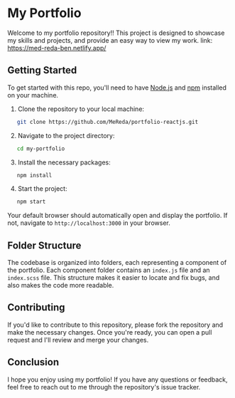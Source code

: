 # My Portfolio

Welcome to my portfolio repository!! This project is designed to showcase my skills and projects, and provide an easy way to view my work.
link: https://med-reda-ben.netlify.app/

## Getting Started

To get started with this repo, you'll need to have [Node.js](https://nodejs.org/en/) and [npm](https://www.npmjs.com/get-npm) installed on your machine.

1. Clone the repository to your local machine:

```sh
   git clone https://github.com/MeReda/portfolio-reactjs.git
```

2. Navigate to the project directory:

```sh
   cd my-portfolio
```

3. Install the necessary packages:

```sh
   npm install
```

4. Start the project:

```sh
   npm start
```

Your default browser should automatically open and display the portfolio. If not, navigate to `http://localhost:3000` in your browser.

## Folder Structure

The codebase is organized into folders, each representing a component of the portfolio. Each component folder contains an `index.js` file and an `index.scss` file. This structure makes it easier to locate and fix bugs, and also makes the code more readable.

## Contributing

If you'd like to contribute to this repository, please fork the repository and make the necessary changes. Once you're ready, you can open a pull request and I'll review and merge your changes.

## Conclusion

I hope you enjoy using my portfolio! If you have any questions or feedback, feel free to reach out to me through the repository's issue tracker.
